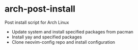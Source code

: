 # arch-post-install

Post install script for Arch Linux

- Update system and install specified packages from pacman
- Install yay and specified packages
- Clone neovim-config repo and install configuration
